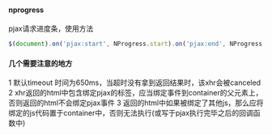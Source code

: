 
#### nprogress
pjax请求进度条，使用方法
```Javascript
$(document).on('pjax:start', NProgress.start).on('pjax:end', NProgress.done);
```


#### 几个需要注意的地方

1 默认timeout 时间为650ms，当超时没有拿到返回结果时，该xhr会被canceled
2 xhr返回的html中包含绑定pjax的标签，应当绑定事件到container的父元素上，否则返回的html不会绑定pjax事件
3 返回的html中如果被绑定了其他js，那么应将绑定的js代码置于container中，否则无法执行(或写于pjax执行完毕之后的回调函数中)
